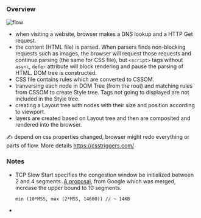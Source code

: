 ### Overview

![flow](blob:https://imgur.com/ad0a24e0-55c2-426b-86ef-c774ce2fce0e)

- when visiting a website, browser makes a DNS lookup and a HTTP Get request.
- the content (HTML file) is parsed. When parsers finds non-blocking requests such as images, the browser will request those requests and continue parsing (the same for CSS file), but `<script>` tags without `async`, `defer` attribute will block rendering and pause the parsing of HTML. DOM tree is constructed.
- CSS file contains rules which are converted to CSSOM.
- tranversing each node in DOM Tree (from the root) and matching rules from CSSOM to create Style tree. Tags not going to displayed are not included in the Style tree.
- creating a Layout tree with nodes with their size and position according to viewport.
- layers are created based on Layout tree and then are composited and rendered into the browser.

✍️ depend on css properties changed, browser might redo everything or parts of flow. More details https://csstriggers.com/

### Notes

- TCP Slow Start specifies the congestion window be initialized between 2 and 4 segments. [A proposal](https://datatracker.ietf.org/doc/html/rfc6928#section-2), from Google which was merged, increase the upper bound to 10 segments.
  ```
  min (10*MSS, max (2*MSS, 14600)) // ~ 14KB
  ```
-
